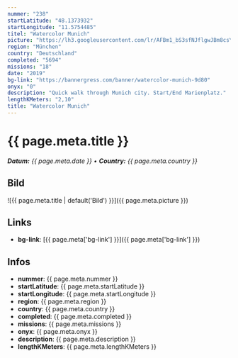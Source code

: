 ```yaml
---
nummer: "238"
startLatitude: "48.1373932"
startLongitude: "11.5754485"
titel: "Watercolor Munich"
picture: "https://lh3.googleusercontent.com/lr/AFBm1_bS3sfNJflgwJBm8csY54TmcrCJTjecRIYmfbEI48MsnYtvkyDyeGq4QWgjgIyizYOtvkNtERIdkO3zySz_83S6FCVf97l46qNjWiilxIk_bTFSJrjoLu153aX8rORNw_NpcClpnqLfJE5wjrZ0bVZ-Geo6YJ_YL7S-98TSKO9oBVXrIfcZs_B6gNTDoCyGcuHUhMBzjSGHa9zVccwVRdvy1GnOEzXIW-nH3LeXfHbIFBtnxPCV8OvfrMlfXSz378U-YpKAeOGUkZz0rF1m7A_FfNJ9ppr2Uf1DWBgQvDPOnI5Rj_1rNBy4V6De58CDPcB86qZHnVia-PPwzyXP_J9vwKV77laWgJlQXADuhIRRHDwL5Q-f1_WLJSnwkF1-Mc4CNb2GGKnH8faeYFH9oQ6VhMMGfZNIJ3ueThhSqDoB3aiBnQqvO1qHg_IhI3zzTKz7CCZnEdN3rsocgZv9slQiCaScWTa2TyrsjH4iIu_WO12qP5LzHdz7KmjMahEz97VMX1PC3U9TcUqyjhSaUb5DErg6OntN3nnMQJS88PwFGBenFEwryYs09cNBQMtiAfBipdM9au6xgA4l0fXQEzTEWGPJDsY9irKAGTF4UEdYPgnanDAeXuovWeQWZttDl_37C7tfPGdrIEF_bYlVfUMsQY8l0K8NcpIA42C4ukhF6gvMy0DaZ_feUhe_Ac8qwaKHfZkgW-IEm4WanrLiS3yl_tFOrcJ9KezetH9X66kHqbvnO1M403ejiIdLQ20M7_Ch72ZeUTkbJe_rJHvSDmroZYKyqBjmdltuoSkT2DWnOnBBw9QYKmrriyVRO3-DINmxqgoEZz2fCY4WJ0_1VQiYv3yIQ8xr3Cq5"
region: "München"
country: "Deutschland"
completed: "5694"
missions: "18"
date: "2019"
bg-link: "https://bannergress.com/banner/watercolor-munich-9d80"
onyx: "0"
description: "Quick walk through Munich city. Start/End Marienplatz."
lengthKMeters: "2,10"
title: "Watercolor Munich"
---
```


# {{ page.meta.title }}
_**Datum:** {{ page.meta.date }} • **Country:** {{ page.meta.country }}_

## Bild
![{{ page.meta.title | default('Bild') }}]({{ page.meta.picture }})

## Links
- **bg-link**: [{{ page.meta['bg-link'] }}]({{ page.meta['bg-link'] }})

## Infos
- **nummer**: {{ page.meta.nummer }}
- **startLatitude**: {{ page.meta.startLatitude }}
- **startLongitude**: {{ page.meta.startLongitude }}
- **region**: {{ page.meta.region }}
- **country**: {{ page.meta.country }}
- **completed**: {{ page.meta.completed }}
- **missions**: {{ page.meta.missions }}
- **onyx**: {{ page.meta.onyx }}
- **description**: {{ page.meta.description }}
- **lengthKMeters**: {{ page.meta.lengthKMeters }}

